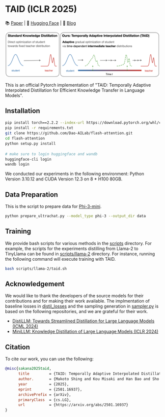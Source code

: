 # TAID (ICLR 2025)

📚 [Paper](https://arxiv.org/abs/2501.16937) | 🤗 [Hugging Face](https://huggingface.co/SakanaAI) | 📝 [Blog](https://sakana.ai/taid/)

<div align="center">
<img alt="overview" src="./overview.png" title="overview">
</div>

This is an official Pytorch implementation of "TAID: Temporally Adaptive Interpolated Distillation for Efficient Knowledge Transfer in Language Models".

## Installation

```bash
pip install torch==2.2.2 --index-url https://download.pytorch.org/whl/cu121
pip install -r requirements.txt
git clone https://github.com/Dao-AILab/flash-attention.git
cd flash-attention
python setup.py install

# make sure to login huggingface and wandb
huggingface-cli login
wandb login
```

We conducted our experiments in the following environment: Python Version 3.10.12 and CUDA Version 12.3 on 8 * H100 80GB.

## Data Preparation

This is the script to prepare data for [Phi-3-mini](https://huggingface.co/microsoft/Phi-3-mini-4k-instruct).

```bash
python prepare_ultrachat.py --model_type phi-3 --output_dir data
```

## Training

We provide bash scripts for various methods in the [scripts](./scripts) directory. For example, the scripts for the experiments distilling from Llama-2 to TinyLlama can be found in [scripts/llama-2](./scripts/llama-2) directory. For instance, running the following command will execute training with TAID.

```bash
bash scripts/llama-2/taid.sh
```

## Acknowledgement

We would like to thank the developers of the source models for their contributions and for making their work available.
The implmentation of baseline losses in [distil_losses](./src/distil_losses) and the sampling generation in [sampler.py](./src/sampler.py) is based on the following repositories, and we are grateful for their work.

- [DistiLLM: Towards Streamlined Distillation for Large Language Models (ICML 2024)](https://github.com/jongwooko/distillm)
- [MiniLLM: Knowledge Distillation of Large Language Models (ICLR 2024)](https://github.com/microsoft/LMOps/tree/main/minillm)

## Citation

To cite our work, you can use the following:

```bibtex
@misc{sakana2025taid,
      title         = {TAID: Temporally Adaptive Interpolated Distillation for Efficient Knowledge Transfer in Language Models}, 
      author.       = {Makoto Shing and Kou Misaki and Han Bao and Sho Yokoi and Takuya Akiba},
      year          = {2025},
      eprint        = {2501.16937},
      archivePrefix = {arXiv},
      primaryClass  = {cs.LG},
      url           = {https://arxiv.org/abs/2501.16937}
}
```
